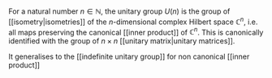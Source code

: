 For a natural number $n \in \mathbb{N}$, the unitary group $U(n)$ is the group of [[isometry|isometries]] of the $n$-dimensional complex Hilbert space $\mathbb{C}^{n}$, i.e. all maps preserving the canonical [[inner product]] of $\mathbb{C}^n$. This is canonically identified with the group of $n \times n$ [[unitary matrix|unitary matrices]].

It generalises to the [[indefinite unitary group]] for non canonical [[inner product]]

